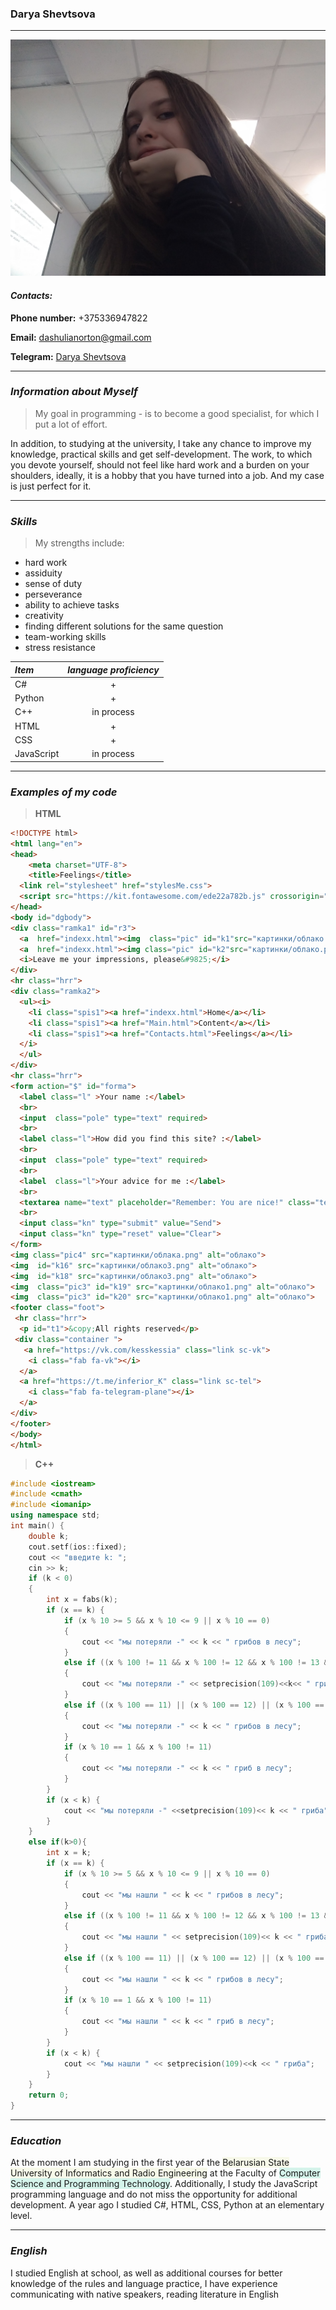 ### Darya Shevtsova

---

![Photo](./photo/photo.jpg)

#### *Contacts:*
**Phone number:** +375336947822

**Email:** [dashulianorton@gmail.com](dashulianorton@gmail.com)

**Telegram:** [Darya Shevtsova](https://t.me/Dar_Ya_For_You)

---

### <b><i>Information about Myself</i></b>

>My goal in programming - is to become a good specialist,
for which I put a lot of effort.

In addition, to studying at
the university, I take any chance to improve my knowledge,
practical skills and get self-development. The work, to which you
devote yourself, should not feel like hard work and a burden on your
shoulders, ideally, it is a hobby that you have turned into a job.
And my case is just perfect for it.

---

### <b><i>Skills</i></b>

>My strengths include:

* hard work
* assiduity
* sense of duty
* perseverance
* ability to achieve tasks
* creativity
* finding different solutions for the same question
* team-working skills
* stress resistance


*Item*     | *language proficiency*
:-------- |:-----:
C#  | +
Python     | +
C++      | in process
HTML| +
CSS| +
JavaScript| in process

---
### <b><i>Examples of my code</i></b>
>__HTML__
```html
<!DOCTYPE html>
<html lang="en">
<head>
    <meta charset="UTF-8">
    <title>Feelings</title>
  <link rel="stylesheet" href="stylesMe.css">
  <script src="https://kit.fontawesome.com/ede22a782b.js" crossorigin="anonymous"></script>
</head>
<body id="dgbody">
<div class="ramka1" id="r3">
  <a  href="indexx.html"><img  class="pic" id="k1"src="картинки/облако.png" alt="облачко"></a>
  <a  href="indexx.html"><img class="pic" id="k2"src="картинки/облако.png" alt="облачко"></a>
  <i>Leave me your impressions, please&#9825;</i>
</div>
<hr class="hrr">
<div class="ramka2">
  <ul><i>
    <li class="spis1"><a href="indexx.html">Home</a></li>
    <li class="spis1"><a href="Main.html">Content</a></li>
    <li class="spis1"><a href="Contacts.html">Feelings</a></li>
  </i>
  </ul>
</div>
<hr class="hrr">
<form action="$" id="forma">
  <label class="l" >Your name :</label>
  <br>
  <input  class="pole" type="text" required>
  <br>
  <label class="l">How did you find this site? :</label>
  <br>
  <input  class="pole" type="text" required>
  <br>
  <label  class="l">Your advice for me :</label>
  <br>
  <textarea name="text" placeholder="Remember: You are nice!" class="tex"  cols="80" rows="20"></textarea>
  <br>
  <input class="kn" type="submit" value="Send">
  <input class="kn" type="reset" value="Clear">
</form>
<img class="pic4" src="картинки/облака.png" alt="облако">
<img  id="k16" src="картинки/облако3.png" alt="облако">
<img  id="k18" src="картинки/облако3.png" alt="облако">
<img  class="pic3" id="k19" src="картинки/облако1.png" alt="облако">
<img  class="pic3" id="k20" src="картинки/облако1.png" alt="облако">
<footer class="foot">
 <hr class="hrr">
  <p id="t1">&copy;All rights reserved</p>
 <div class="container ">
   <a href="https://vk.com/kesskessia" class="link sc-vk">
    <i class="fab fa-vk"></i>
  </a>
  <a href="https://t.me/inferior_K" class="link sc-tel">
    <i class="fab fa-telegram-plane"></i>
  </a>
</div>
</footer>
</body>
</html>
```
>__C++__
```cpp
#include <iostream>
#include <cmath>
#include <iomanip>
using namespace std;
int main() {
    double k;
    cout.setf(ios::fixed);
    cout << "введите k: ";
    cin >> k;
    if (k < 0)
    {
        int x = fabs(k);
        if (x == k) {
            if (x % 10 >= 5 && x % 10 <= 9 || x % 10 == 0)
            {
                cout << "мы потеряли -" << k << " грибов в лесу";
            }
            else if ((x % 100 != 11 && x % 100 != 12 && x % 100 != 13 && x % 100 != 14) && (x % 10 == 2 || x % 10 == 3 || x % 10 == 4))
            {
                cout << "мы потеряли -" << setprecision(109)<<k<< " гриба в лесу ";
            }
            else if ((x % 100 == 11) || (x % 100 == 12) || (x % 100 == 13) || (x % 100 == 14))
            {
                cout << "мы потеряли -" << k << " грибов в лесу";
            }
            if (x % 10 == 1 && x % 100 != 11)
            {
                cout << "мы потеряли -" << k << " гриб в лесу";
            }
        }
        if (x < k) {
            cout << "мы потеряли -" <<setprecision(109)<< k << " гриба";
        }
    }
    else if(k>0){
        int x = k;
        if (x == k) {
            if (x % 10 >= 5 && x % 10 <= 9 || x % 10 == 0)
            {
                cout << "мы нашли " << k << " грибов в лесу";
            }
            else if ((x % 100 != 11 && x % 100 != 12 && x % 100 != 13 && x % 100 != 14) && (x % 10 == 2 || x % 10 == 3 || x % 10 == 4))
            {
                cout << "мы нашли " << setprecision(109)<< k << " гриба в лесу ";
            }
            else if ((x % 100 == 11) || (x % 100 == 12) || (x % 100 == 13) || (x % 100 == 14))
            {
                cout << "мы нашли " << k << " грибов в лесу";
            }
            if (x % 10 == 1 && x % 100 != 11)
            {
                cout << "мы нашли " << k << " гриб в лесу";
            }
        }
        if (x < k) {
            cout << "мы нашли " << setprecision(109)<<k << " гриба";
        }
    }
    return 0;
}
```

---

### <b><i>Education</i></b>

At the moment I am studying in the first year of the <span  style="background-color: #f7f9e9">Belarusian State University of Informatics and Radio Engineering</span>
at the Faculty
of <span  style="background-color: #d5f4eb">Computer Science and Programming Technology</span>.
Additionally, I study the JavaScript programming language and do not miss the
opportunity for additional development. A year ago I studied C#,
HTML, CSS, Python at an elementary level.

---
### <b><i>English</i></b>
I studied English at school, as well as additional courses
for better knowledge of the rules and language practice,
I have experience communicating with native speakers, reading
literature in English

